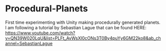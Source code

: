 # Procedural-Planets
First time experimenting with Unity making procedurally generated planets. I am following a tutorial by Sebastian Lague that can be found HERE: https://www.youtube.com/watch?v=QN39W020LqU&list=PLFt_AvWsXl0cONs3T0By4puYy6GM22ko8&ab_channel=SebastianLague
